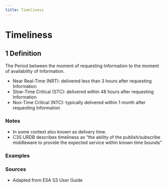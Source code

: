 ```yaml
---
title: Timeliness
---
```


# Timeliness

## 1 Definition

The Period between the moment of requesting Information to the moment of availability of Information. 

- Near Real-Time (NRT): delivered less than 3 hours after requesting Information 
- Slow-Time Critical (STC): delivered within 48 hours after requesting Information 
- Non-Time Critical (NTC): typically delivered within 1 month after requesting Information 

### Notes 
- In some context also known as delivery time.
- C3S URDB describes timeliness as “the ability of the publish/subscribe middleware to provide the expected service within known time bounds”

### Examples 

### Sources
- Adapted from ESA S3 User Guide 